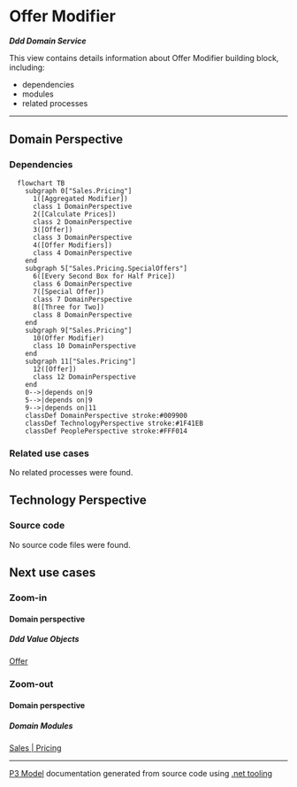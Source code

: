 ﻿
# Offer Modifier

***Ddd Domain Service***  

This view contains details information about Offer Modifier building block, including:
- dependencies
- modules
- related processes  

---



## Domain Perspective


### Dependencies

```mermaid
  flowchart TB
    subgraph 0["Sales.Pricing"]
      1([Aggregated Modifier])
      class 1 DomainPerspective
      2([Calculate Prices])
      class 2 DomainPerspective
      3([Offer])
      class 3 DomainPerspective
      4([Offer Modifiers])
      class 4 DomainPerspective
    end
    subgraph 5["Sales.Pricing.SpecialOffers"]
      6([Every Second Box for Half Price])
      class 6 DomainPerspective
      7([Special Offer])
      class 7 DomainPerspective
      8([Three for Two])
      class 8 DomainPerspective
    end
    subgraph 9["Sales.Pricing"]
      10(Offer Modifier)
      class 10 DomainPerspective
    end
    subgraph 11["Sales.Pricing"]
      12([Offer])
      class 12 DomainPerspective
    end
    0-->|depends on|9
    5-->|depends on|9
    9-->|depends on|11
    classDef DomainPerspective stroke:#009900
    classDef TechnologyPerspective stroke:#1F41EB
    classDef PeoplePerspective stroke:#FFF014
```

### Related use cases

No related processes were found.  

## Technology Perspective


### Source code

No source code files were found.  

## Next use cases


### Zoom-in


#### Domain perspective


##### Ddd Value Objects

[Offer](Offer.md)  

### Zoom-out


#### Domain perspective


##### Domain Modules

[Sales | Pricing](Pricing-module.md)  

---

[P3 Model](https://github.com/P3-model/P3-model) documentation generated from source code using [.net tooling](https://github.com/P3-model/P3-model-dotnet)